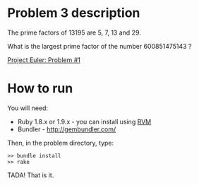 # Problem 3 description

The prime factors of 13195 are 5, 7, 13 and 29.

What is the largest prime factor of the number 600851475143 ?

[Project Euler: Problem #1](http://projecteuler.net/index.php?section=problems&id=3)

# How to run

You will need:

 * Ruby 1.8.x or 1.9.x - you can install using [RVM](http://rvm.beginrescueend.com/)
 * Bundler - http://gembundler.com/

Then, in the problem directory, type:

    >> bundle install
    >> rake

TADA! That is it.

